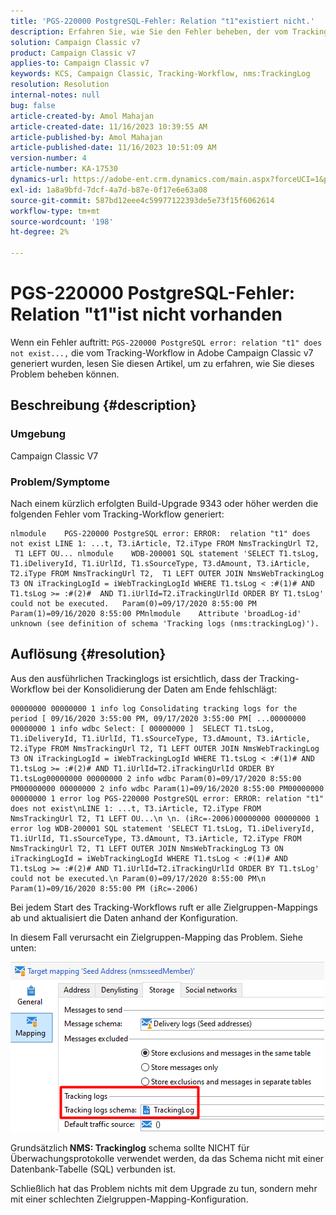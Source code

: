 ```yaml
---
title: 'PGS-220000 PostgreSQL-Fehler: Relation "t1"existiert nicht.'
description: Erfahren Sie, wie Sie den Fehler beheben, der vom Tracking-Workflow nach einem Build-Upgrade 9343 oder höher in Adobe Campaign Classic v7 generiert wurde.
solution: Campaign Classic v7
product: Campaign Classic v7
applies-to: Campaign Classic v7
keywords: KCS, Campaign Classic, Tracking-Workflow, nms:TrackingLog
resolution: Resolution
internal-notes: null
bug: false
article-created-by: Amol Mahajan
article-created-date: 11/16/2023 10:39:55 AM
article-published-by: Amol Mahajan
article-published-date: 11/16/2023 10:51:09 AM
version-number: 4
article-number: KA-17530
dynamics-url: https://adobe-ent.crm.dynamics.com/main.aspx?forceUCI=1&pagetype=entityrecord&etn=knowledgearticle&id=65d80679-6c84-ee11-8179-6045bd0065b6
exl-id: 1a8a9bfd-7dcf-4a7d-b87e-0f17e6e63a08
source-git-commit: 587bd12eee4c59977122393de5e73f15f6062614
workflow-type: tm+mt
source-wordcount: '198'
ht-degree: 2%

---
```


# PGS-220000 PostgreSQL-Fehler: Relation &quot;t1&quot;ist nicht vorhanden


Wenn ein Fehler auftritt: `PGS-220000 PostgreSQL error: relation "t1" does not exist...,` die vom Tracking-Workflow in Adobe Campaign Classic v7 generiert wurden, lesen Sie diesen Artikel, um zu erfahren, wie Sie dieses Problem beheben können.

## Beschreibung {#description}


### <b>Umgebung</b>

Campaign Classic V7



### <b>Problem/Symptome</b>

Nach einem kürzlich erfolgten Build-Upgrade 9343 oder höher werden die folgenden Fehler vom Tracking-Workflow generiert:




```
nlmodule    PGS-220000 PostgreSQL error: ERROR:  relation "t1" does not exist LINE 1: ...t, T3.iArticle, T2.iType FROM NmsTrackingUrl T2,  T1 LEFT OU... nlmodule    WDB-200001 SQL statement 'SELECT T1.tsLog, T1.iDeliveryId, T1.iUrlId, T1.sSourceType, T3.dAmount, T3.iArticle, T2.iType FROM NmsTrackingUrl T2,  T1 LEFT OUTER JOIN NmsWebTrackingLog T3 ON iTrackingLogId = iWebTrackingLogId WHERE T1.tsLog < :#(1)# AND T1.tsLog >= :#(2)#  AND T1.iUrlId=T2.iTrackingUrlId ORDER BY T1.tsLog' could not be executed.   Param(0)=09/17/2020 8:55:00 PM   Param(1)=09/16/2020 8:55:00 PMnlmodule    Attribute 'broadLog-id' unknown (see definition of schema 'Tracking logs (nms:trackingLog)').
```





## Auflösung {#resolution}


Aus den ausführlichen Trackinglogs ist ersichtlich, dass der Tracking-Workflow bei der Konsolidierung der Daten am Ende fehlschlägt:




```
00000000 00000000 1 info log Consolidating tracking logs for the period [ 09/16/2020 3:55:00 PM, 09/17/2020 3:55:00 PM[ ...00000000 00000000 1 info wdbc Select: [ 00000000 ]  SELECT T1.tsLog, T1.iDeliveryId, T1.iUrlId, T1.sSourceType, T3.dAmount, T3.iArticle, T2.iType FROM NmsTrackingUrl T2, T1 LEFT OUTER JOIN NmsWebTrackingLog T3 ON iTrackingLogId = iWebTrackingLogId WHERE T1.tsLog < :#(1)# AND T1.tsLog >= :#(2)# AND T1.iUrlId=T2.iTrackingUrlId ORDER BY T1.tsLog00000000 00000000 2 info wdbc Param(0)=09/17/2020 8:55:00 PM00000000 00000000 2 info wdbc Param(1)=09/16/2020 8:55:00 PM00000000 00000000 1 error log PGS-220000 PostgreSQL error: ERROR: relation "t1" does not exist\nLINE 1: ...t, T3.iArticle, T2.iType FROM NmsTrackingUrl T2, T1 LEFT OU...\n \n. (iRc=-2006)00000000 00000000 1 error log WDB-200001 SQL statement 'SELECT T1.tsLog, T1.iDeliveryId, T1.iUrlId, T1.sSourceType, T3.dAmount, T3.iArticle, T2.iType FROM NmsTrackingUrl T2, T1 LEFT OUTER JOIN NmsWebTrackingLog T3 ON iTrackingLogId = iWebTrackingLogId WHERE T1.tsLog < :#(1)# AND T1.tsLog >= :#(2)# AND T1.iUrlId=T2.iTrackingUrlId ORDER BY T1.tsLog' could not be executed.\n Param(0)=09/17/2020 8:55:00 PM\n Param(1)=09/16/2020 8:55:00 PM (iRc=-2006)
```




Bei jedem Start des Tracking-Workflows ruft er alle Zielgruppen-Mappings ab und aktualisiert die Daten anhand der Konfiguration.

In diesem Fall verursacht ein Zielgruppen-Mapping das Problem. Siehe unten:

![](assets/a06a8deb-6536-ec11-b6e6-000d3a348885.png)

Grundsätzlich<b> NMS: Trackinglog</b> schema sollte NICHT für Überwachungsprotokolle verwendet werden, da das Schema nicht mit einer Datenbank-Tabelle (SQL) verbunden ist.

Schließlich hat das Problem nichts mit dem Upgrade zu tun, sondern mehr mit einer schlechten Zielgruppen-Mapping-Konfiguration.
